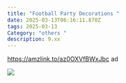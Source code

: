 ```yaml
---
title: "Football Party Decorations "
date: 2025-03-13T06:16:11.870Z
tags: 2025-03-13
Category: "others "
description: 9.xx
---
```

https://amzlink.to/az0OXVfBWxJbc  ad  

![](https://m.media-amazon.com/images/I/910psIatjJL._AC_SL1500_.jpg)

<!--EndFragment-->